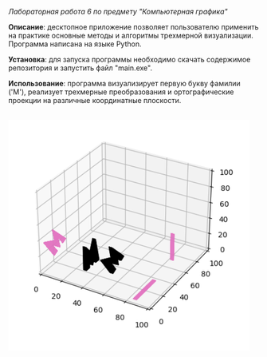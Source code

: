 *Лабораторная работа 6 по предмету "Компьютерная графика"*

**Описание**: десктопное приложение позволяет пользователю применить на практике основные методы и алгоритмы трехмерной визуализации. Программа написана на языке Python.

**Установка**: для запуска программы необходимо скачать содержимое репозитория и запустить файл "main.exe".

**Использование**: программа визуализирует первую букву фамилии ('М'), реализует трехмерные преобразования и ортографические проекции на различные координатные плоскости.

<br /> ![3d](/screenshots/3d.png)
